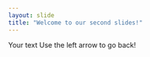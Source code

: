 ```yaml
---
layout: slide
title: "Welcome to our second slides!"
---
```

Your text
Use the left arrow to go back!

